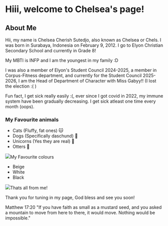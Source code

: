 <h1>Hiii, welcome to Chelsea's page!</h1>
<h2>About Me</h2>
<p>Hii, my name is Chelsea Cherish Sutedjo, also known as Chelsea or Chels. I was born in Surabaya, Indonesia on February 9, 2012. I go to Elyon Christian Secondary School and currently in Grade 8!</p>
<p>My MBTI is INFP and I am the youngest in my family :D</p>
<p>I was also a member of Elyon's Student Council 2024-2025, a member in Corpus-Fitness department, and currently for the Student Council 2025-2026, I am the Head of Department of Character with Miss Gabyy!! (I lost the election :( ) </p>
<p>Fun fact, I get sick really easily :(, ever since I got covid in 2022, my immune system have been gradually decreasing. I get sick atleast one time every month (oops).</p>
<h3>My Favourite animals</h3>
<ul>
  <li>Cats (Fluffy, fat ones) 🐱</li>
  <li>Dogs (Specifically daschund) 🐶</li>
  <li>Unicorns (Yes they are real) 🦄</li>
  <li>Otters 🦦</li>
</ul>
<img src="https://pt.pngtree.com/freepng/smiling-face-with-thumbs-up-emoji_17920558.html"
<h4>My Favourite colours</h4>
<ul>
  <li>Beige</li>
  <li>White</li>
  <li>Black</li>
</ul>
<img src="https://pt.pngtree.com/freepng/smiling-face-with-thumbs-up-emoji_17920558.html"
<h5>Thats all from me!</h5>
<p>Thank you for tuning in my page, God bless and see you soon!</p>
<p>Matthew 17:20 "If you have faith as small as a mustard seed, and you asked a mountain to move from here to there, it would move. Nothing would be impossible."</p>
